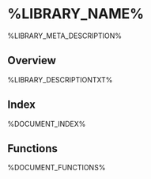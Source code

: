<!-- This file is automatically generated by a script  -->

# %LIBRARY_NAME%

%LIBRARY_META_DESCRIPTION%

## Overview

%LIBRARY_DESCRIPTIONTXT%

## Index

%DOCUMENT_INDEX%

## Functions

%DOCUMENT_FUNCTIONS%




